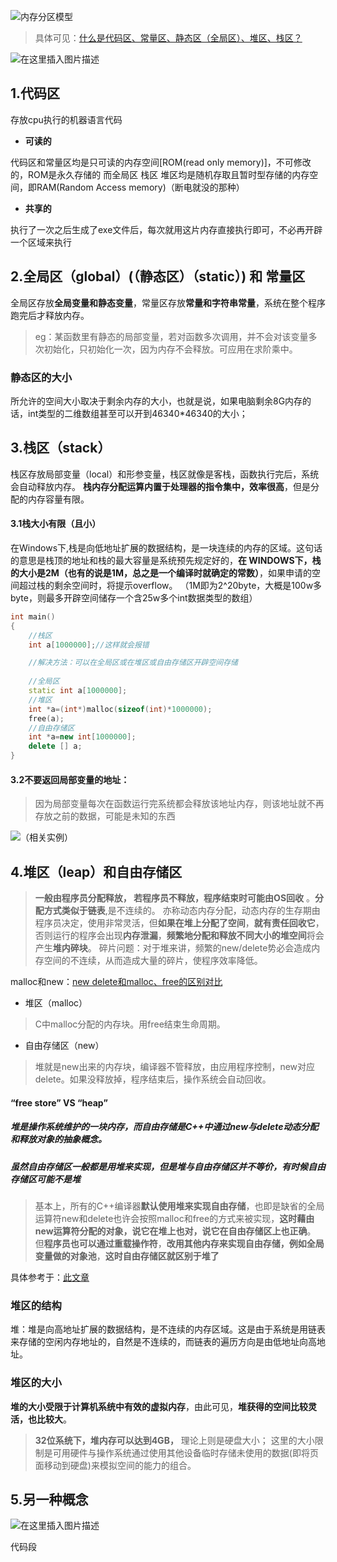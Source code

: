 ﻿﻿![内存分区模型](https://img-blog.csdnimg.cn/4eb1520e5a4f44908878de7cfd71ac98.png#pic_center)

> 具体可见：[什么是代码区、常量区、静态区（全局区）、堆区、栈区？](https://blog.csdn.net/u014470361/article/details/79297601)
> 
![在这里插入图片描述](https://img-blog.csdnimg.cn/2138e59926e24a0c962ce633bc24feb8.jpg?x-oss-process=image/watermark,type_ZHJvaWRzYW5zZmFsbGJhY2s,shadow_50,text_Q1NETiBAR09BVF8weDAy,size_20,color_FFFFFF,t_70,g_se,x_16#pic_center)

## 1.代码区
存放cpu执行的机器语言代码

 - **可读的**

代码区和常量区均是只可读的内存空间[ROM(read only memory)]，不可修改的，ROM是永久存储的
而全局区 栈区 堆区均是随机存取且暂时型存储的内存空间，即RAM(Random Access memory)（断电就没的那种）

 - **共享的**


执行了一次之后生成了exe文件后，每次就用这片内存直接执行即可，不必再开辟一个区域来执行

  ## 2.全局区（global）(（静态区）（static）) 和 常量区

全局区存放**全局变量和静态变量**，常量区存放**常量和字符串常量**，系统在整个程序跑完后才释放内存。

> eg：某函数里有静态的局部变量，若对函数多次调用，并不会对该变量多次初始化，只初始化一次，因为内存不会释放。可应用在求阶乘中。

### 静态区的大小
所允许的空间大小取决于剩余内存的大小，也就是说，如果电脑剩余8G内存的话，int类型的二维数组甚至可以开到46340*46340的大小；

##   3.栈区（stack）

栈区存放局部变量（local）和形参变量，栈区就像是客栈，函数执行完后，系统会自动释放内存。
**栈内存分配运算内置于处理器的指令集中，效率很高**，但是分配的内存容量有限。
#### 3.1栈大小有限（且小）
在Windows下,栈是向低地址扩展的数据结构，是一块连续的内存的区域。这句话的意思是栈顶的地址和栈的最大容量是系统预先规定好的，**在 WINDOWS下，栈的大小是2M（也有的说是1M，总之是一个编译时就确定的常数）**，如果申请的空间超过栈的剩余空间时，将提示overflow。
（1M即为2^20byte，大概是100w多byte，则最多开辟空间储存一个含25w多个int数据类型的数组）

```cpp
int main()
{
	//栈区
	int a[1000000];//这样就会报错

	//解决方法：可以在全局区或在堆区或自由存储区开辟空间存储
	
	//全局区
	static int a[1000000];
	//堆区
	int *a=(int*)malloc(sizeof(int)*1000000);
	free(a);
	//自由存储区
	int *a=new int[1000000];
	delete [] a;
}
```

#### 3.2不要返回局部变量的地址：
> 因为局部变量每次在函数运行完系统都会释放该地址内存，则该地址就不再存放之前的数据，可能是未知的东西



![（相关实例）](https://img-blog.csdnimg.cn/017c4bf95bc148d687ff0cc7d10ec681.jpg?x-oss-process=image/watermark,type_ZHJvaWRzYW5zZmFsbGJhY2s,shadow_50,text_Q1NETiBAR09BVF8weDAy,size_20,color_FFFFFF,t_70,g_se,x_16#pic_center)


  ##  4.堆区（leap）和自由存储区

  

> **一般由程序员分配释放， 若程序员不释放，程序结束时可能由OS回收** 。**分配方式类似于链表**,是不连续的。
亦称动态内存分配，动态内存的生存期由程序员决定，使用非常灵活，但**如果在堆上分配了空间**，**就有责任回收它**，否则运行的程序会出现**内存泄漏**，**频繁地分配和释放不同大小的堆空间**将会产生**堆内碎块**。
> 碎片问题：对于堆来讲，频繁的new/delete势必会造成内存空间的不连续，从而造成大量的碎片，使程序效率降低。

malloc和new：[new delete和malloc、free的区别对比](https://blog.csdn.net/weixin_51966535/article/details/119988004)
 - 堆区（malloc）

> C中malloc分配的内存块。用free结束生命周期。

 - 自由存储区（new）

> 堆就是new出来的内存块，编译器不管释放，由应用程序控制，new对应delete。如果没释放掉，程序结束后，操作系统会自动回收。

#### “free store” VS “heap”

##### 堆是操作系统维护的一块内存，而自由存储是C++中通过new与delete动态分配和释放对象的抽象概念。
##### 虽然自由存储区一般都是用堆来实现，但是堆与自由存储区并不等价，有时候自由存储区可能不是堆

> 基本上，所有的C++编译器**默认使用堆来实现自由存储**，也即是缺省的全局运算符new和delete也许会按照malloc和free的方式来被实现，**这时藉由new运算符分配的对象，说它在堆上也对，说它在自由存储区上也正确**。
> 但**程序员也可以通过重载操作符**，**改用其他内存来实现自由存储，例如全局变量做的对象池**，**这时自由存储区就区别于堆了**

具体参考于：[此文章](https://www.cnblogs.com/QG-whz/p/5060894.html)

### 堆区的结构

堆：堆是向高地址扩展的数据结构，是不连续的内存区域。这是由于系统是用链表来存储的空闲内存地址的，自然是不连续的，而链表的遍历方向是由低地址向高地址。
### 堆区的大小

**堆的大小受限于计算机系统中有效的虚拟内存**，由此可见，**堆获得的空间比较灵活，也比较大**。

> **32位系统下，堆内存可以达到4GB，** 理论上则是硬盘大小；
这里的大小限制是可用硬件与操作系统通过使用其他设备临时存储未使用的数据(即将页面移动到硬盘)来模拟空间的能力的组合。

## 5.另一种概念

![在这里插入图片描述](https://img-blog.csdnimg.cn/764930fc09734b4aa871713e9ef9b557.png?x-oss-process=image/watermark,type_ZHJvaWRzYW5zZmFsbGJhY2s,shadow_50,text_Q1NETiBAR09BVF8weDAy,size_11,color_FFFFFF,t_70,g_se,x_16)

代码段

